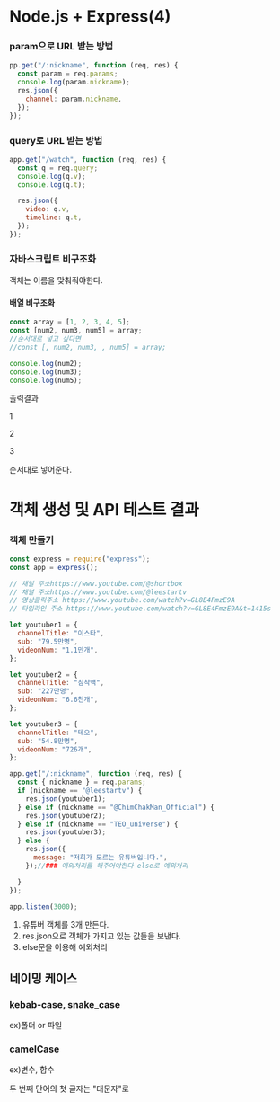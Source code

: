 # Node.js + Express(4)
### param으로 URL 받는 방법

```javascript
pp.get("/:nickname", function (req, res) {
  const param = req.params;
  console.log(param.nickname);
  res.json({
    channel: param.nickname,
  });
});
```

### query로 URL 받는 방법
```javascript
app.get("/watch", function (req, res) {
  const q = req.query;
  console.log(q.v);
  console.log(q.t);

  res.json({
    video: q.v,
    timeline: q.t,
  });
});
```

### 자바스크립트 비구조화
객체는 이름을 맞춰줘야한다.
#### 배열 비구조화
```javascript
const array = [1, 2, 3, 4, 5];
const [num2, num3, num5] = array;
//순서대로 넣고 싶다면
//const [, num2, num3, , num5] = array;

console.log(num2);
console.log(num3);
console.log(num5);
```
출력결과

1

2

3

순서대로 넣어준다.

# 객체 생성 및 API 테스트 결과
### 객체 만들기
```javascript
const express = require("express");
const app = express();

// 채널 주소https://www.youtube.com/@shortbox
// 채널 주소https://www.youtube.com/@leestartv
// 영상클릭주소 https://www.youtube.com/watch?v=GL8E4FmzE9A
// 타임라인 주소 https://www.youtube.com/watch?v=GL8E4FmzE9A&t=1415s

let youtuber1 = {
  channelTitle: "이스타",
  sub: "79.5만명",
  videonNum: "1.1만개",
};

let youtuber2 = {
  channelTitle: "침착맥",
  sub: "227만명",
  videonNum: "6.6천개",
};

let youtuber3 = {
  channelTitle: "테오",
  sub: "54.8만명",
  videonNum: "726개",
};

app.get("/:nickname", function (req, res) {
  const { nickname } = req.params;
  if (nickname == "@leestartv") {
    res.json(youtuber1);
  } else if (nickname == "@ChimChakMan_Official") {
    res.json(youtuber2);
  } else if (nickname == "TEO_universe") {
    res.json(youtuber3);
  } else {
    res.json({
      message: "저희가 모르는 유튜버입니다.",
    });//### 예외처리를 해주어야한다 else로 예외처리

  }
});

app.listen(3000);

```
1. 유튜버 객체를 3개 만든다.
2. res.json으로 객체가 가지고 있는 값들을 보낸다.
3. else문을 이용해 예외처리

## 네이밍 케이스
### **kebab-case, snake_case**
ex)폴더 or 파일

### camelCase
ex)변수, 함수

두 번째 단어의 첫 글자는 "대문자"로
